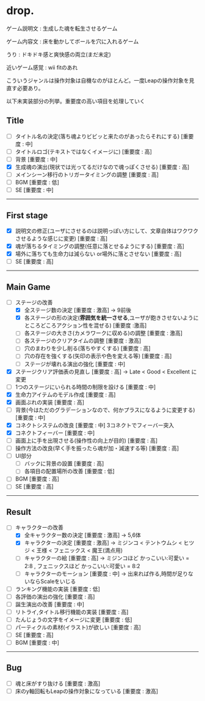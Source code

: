 # drop.
ゲーム説明文 : 生成した魂を転生させるゲーム

ゲーム内容文 : 床を動かしてボールを穴に入れるゲーム

うり : ドキドキ感と爽快感の両立(まだ未定)

近いゲーム感覚 : wii fitのあれ

こういうジャンルは操作対象は自機なのがほとんど。一度Leapの操作対象を見直す必要あり。

以下未実装部分の列挙。重要度の高い項目を処理していく

## Title

- [ ] タイトル名の決定(落ち魂よりビビッと来たのがあったらそれにする)  [重要度 : 中]
- [ ] タイトルロゴ(テキストではなくイメージに)  [重要度 : 高]
- [ ] 背景  [重要度 : 中]
- [x] 生成魂の演出(現状では光ってるだけなので魂っぽくさせる)  [重要度 : 高]
- [ ] メインシーン移行のトリガータイミングの調整  [重要度 : 高]
- [ ] BGM  [重要度 : 低]
- [ ] SE  [重要度 : 中]

---
## First stage

- [x] 説明文の修正(ユーザにさせるのは説明っぽい方にして、文章自体はワクワクさせるような感じに変更)  [重要度 : 高]
- [x] 魂が落ちるタイミングの調整(任意に落とせるようにする)  [重要度 : 高]
- [x] 場外に落ちても生命力は減らない or場外に落とさせない  [重要度 : 高]
- [ ] SE  [重要度 : 高]

---
## Main Game

- [ ] ステージの改善
  - [x] 全ステージ数の決定  [重要度 : 激高] → 9前後
  - [x] 各ステージの形の決定(__雰囲気を統一させる__,ユーザが飽きさせないようにところどころアクション性を混ぜる)  [重要度 :激高]
  - [ ] 各ステージの大きさ(カメラワークに収める)の調整  [重要度 : 激高]
  - [ ] 各ステージのクリアタイムの調整 [重要度 : 激高]
  - [ ] 穴のまわりを少し削る(落ちやすくする)  [重要度 : 高]
  - [ ] 穴の存在を強くする(矢印の表示や色を変える等)  [重要度 : 高]
  - [ ] ステージが壊れる演出の強化  [重要度 : 中]
- [x] ステージクリア評価表の見直し  [重要度 : 高] → Late < Good < Excellent に変更
- [ ] 1つのステージにいられる時間の制限を設ける  [重要度 : 中]
- [x] 生命力アイテムのモデル作成  [重要度 : 高]
- [x] 画面ぶれの実装  [重要度 : 高]
- [ ] 背景(今はただのグラデーションなので、何かプラスになるように変更する)  [重要度 : 中]
- [x] コネクトシステムの改良  [重要度 : 中] 3コネクトでフィーバー突入
- [x] コネクトフィーバー [重要度 : 中]
- [ ] 画面上に手を出現させる(操作性の向上が目的)  [重要度 : 高]
- [ ] 操作方法の改良(早く手を振ったら魂が加・減速する等)  [重要度 : 高]
- [ ] UI部分
  - [ ] バックに背景の設置  [重要度 : 高]
  - [ ] 各項目の配置場所の改善  [重要度 : 低]
- [ ] BGM  [重要度 : 高]
- [ ] SE  [重要度 : 高]

---
## Result

- [ ] キャラクターの改善
  - [x] 全キャラクター数の決定  [重要度 : 激高] → 5,6体
  - [x] キャラクターの決定  [重要度 : 激高] → ミジンコ < テントウムシ < ヒツジ < 王様 < フェニックス < 魔王(満点用)
  - [ ] キャラクターの絵  [重要度 : 高] → ミジンコほど かっこいい:可愛い = 2:8 , フェニックスほど かっこいい:可愛い = 8:2
  - [ ] キャラクターのモーション [重要度 : 中] → 出来れば作る,時間が足りないならScaleをいじる
- [ ] ランキング機能の実装  [重要度 : 低]
- [ ] 各評価の演出の強化  [重要度 : 高]
- [ ] 誕生演出の改善  [重要度 : 中]
- [ ] リトライ,タイトル移行機能の実装  [重要度 : 高]
- [ ] たんじょうの文字をイメージに変更  [重要度 : 低]
- [ ] パーティクルの素材(イラスト)が欲しい  [重要度 : 高]
- [ ] SE  [重要度 : 高]
- [ ] BGM  [重要度 : 中]

---
## Bug
- [ ] 魂と床がすり抜ける  [重要度 : 激高]
- [ ] 床のy軸回転もLeapの操作対象になっている  [重要度 : 激高]
